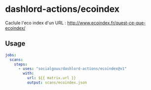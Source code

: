 # dashlord-actions/ecoindex

Caclule l'eco index d'un URL : http://www.ecoindex.fr/quest-ce-que-ecoindex/

## Usage

```yaml
jobs:
  scans:
    steps:
      - uses: "socialgouv/dashlord-actions/ecoindex@v1"
        with:
          url: ${{ matrix.url }}
          output: scans/ecoindex.json
```
